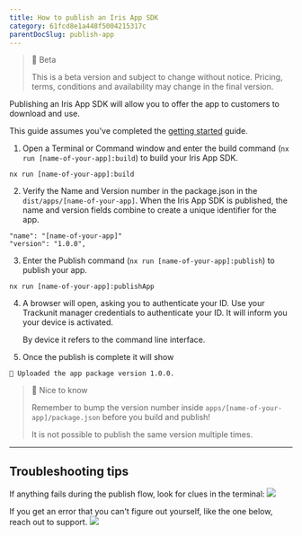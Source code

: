 ```yaml
---
title: How to publish an Iris App SDK
category: 61fcd8e1a448f5004215317c
parentDocSlug: publish-app
---
```


> 🚧 Beta
> 
> This is a beta version and subject to change without notice. Pricing, terms, conditions and availability may change in the final version.

Publishing an Iris App SDK will allow you to offer the app to customers to download and use. 



This guide assumes you've completed the [getting started](./getting-started) guide.

1. Open a Terminal or Command window and enter the build command (`nx run [name-of-your-app]:build`) to build your Iris App SDK.

```
nx run [name-of-your-app]:build
```

2. Verify the Name and Version number in the package.json in the `dist/apps/[name-of-your-app]`. When the Iris App SDK is published, the name and version fields combine to create a unique identifier for the app.

```
"name": "[name-of-your-app]"
"version": "1.0.0",
```



3. Enter the Publish command (`nx run [name-of-your-app]:publish`) to publish your app.

```
nx run [name-of-your-app]:publishApp
```



4. A browser will open, asking you to authenticate your ID. Use your Trackunit manager credentials to authenticate your ID. It will inform you your device is activated.
   
   By device it refers to the command line interface.

5. Once the publish is complete it will show

```
🚀 Uploaded the app package version 1.0.0.
```

> 📘 Nice to know
> 
> Remember to bump the version number inside `apps/[name-of-your-app]/package.json` before you build and publish!
>
> It is not possible to publish the same version multiple times.
>
____
## Troubleshooting tips
If anything fails during the publish flow, look for clues in the terminal:
![](https://files.readme.io/publish-device-not-activated-termina.png)

If you get an error that you can't figure out yourself, like the one below, reach out to support.
![](https://files.readme.io/publish-device-not-activated-web.png)